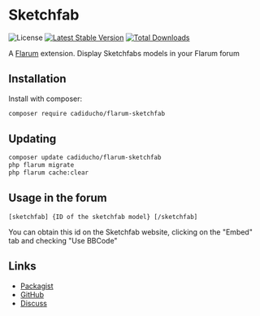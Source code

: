 # Sketchfab

![License](https://img.shields.io/badge/license-MIT-blue.svg) [![Latest Stable Version](https://img.shields.io/packagist/v/cadiducho/flarum-sketchfab.svg)](https://packagist.org/packages/cadiducho/flarum-sketchfab) [![Total Downloads](https://img.shields.io/packagist/dt/cadiducho/flarum-sketchfab.svg)](https://packagist.org/packages/cadiducho/flarum-sketchfab)

A [Flarum](http://flarum.org) extension. Display Sketchfabs models in your Flarum forum

## Installation

Install with composer:

```sh
composer require cadiducho/flarum-sketchfab
```

## Updating

```sh
composer update cadiducho/flarum-sketchfab
php flarum migrate
php flarum cache:clear
```

## Usage in the forum

```bbcode
[sketchfab] {ID of the sketchfab model} [/sketchfab]
```
You can obtain this id on the Sketchfab website, clicking on the "Embed" tab and checking "Use BBCode"

## Links

- [Packagist](https://packagist.org/packages/cadiducho/flarum-sketchfab)
- [GitHub](https://github.com/cadiducho/flarum-sketchfab)
- [Discuss](https://discuss.flarum.org/d/PUT_DISCUSS_SLUG_HERE)
